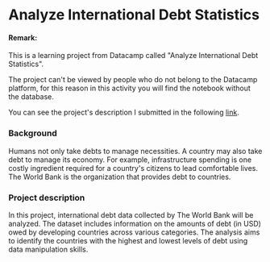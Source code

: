 # Analyze International Debt Statistics

#### Remark:
This is a learning project from Datacamp called "Analyze International Debt Statistics".

The project can't be viewed by people who do not belong to the Datacamp platform, for this reason in this activity you will find the notebook without the database.

You can see the project's description I submitted in the following [link](https://www.datacamp.com/projects/1906).

### Background

Humans not only take debts to manage necessities. A country may also take debt to manage its economy. For example, infrastructure spending is one costly ingredient required for a country's citizens to lead comfortable lives. The World Bank is the organization that provides debt to countries.

### Project description

In this project, international debt data collected by The World Bank will be analyzed. The dataset includes information on the amounts of debt (in USD) owed by developing countries across various categories. The analysis aims to identify the countries with the highest and lowest levels of debt using data manipulation skills.